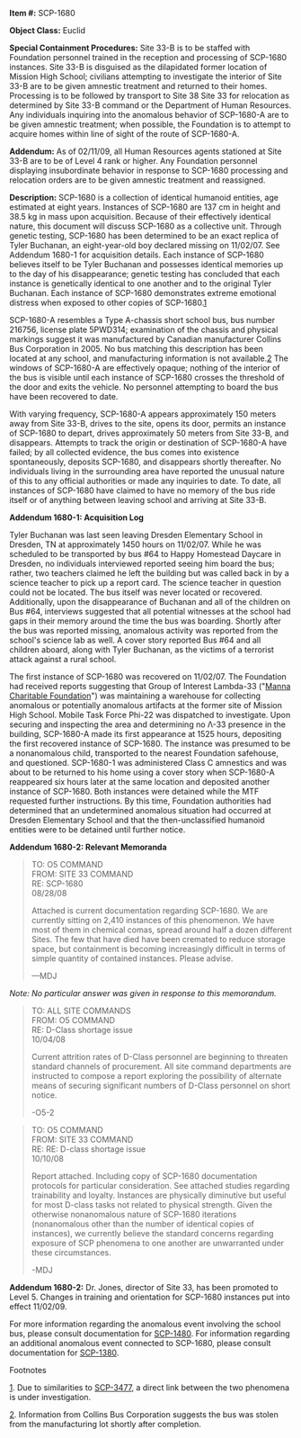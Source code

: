 **Item #:** SCP-1680

**Object Class:** Euclid

**Special Containment Procedures:** Site 33-B is to be staffed with Foundation personnel trained in the reception and processing of SCP-1680 instances. Site 33-B is disguised as the dilapidated former location of Mission High School; civilians attempting to investigate the interior of Site 33-B are to be given amnestic treatment and returned to their homes. Processing is to be followed by transport to Site 38 Site 33 for relocation as determined by Site 33-B command or the Department of Human Resources. Any individuals inquiring into the anomalous behavior of SCP-1680-A are to be given amnestic treatment; when possible, the Foundation is to attempt to acquire homes within line of sight of the route of SCP-1680-A.

**Addendum:** As of 02/11/09, all Human Resources agents stationed at Site 33-B are to be of Level 4 rank or higher. Any Foundation personnel displaying insubordinate behavior in response to SCP-1680 processing and relocation orders are to be given amnestic treatment and reassigned.

**Description:** SCP-1680 is a collection of identical humanoid entities, age estimated at eight years. Instances of SCP-1680 are 137 cm in height and 38.5 kg in mass upon acquisition. Because of their effectively identical nature, this document will discuss SCP-1680 as a collective unit. Through genetic testing, SCP-1680 has been determined to be an exact replica of Tyler Buchanan, an eight-year-old boy declared missing on 11/02/07. See Addendum 1680-1 for acquisition details. Each instance of SCP-1680 believes itself to be Tyler Buchanan and possesses identical memories up to the day of his disappearance; genetic testing has concluded that each instance is genetically identical to one another and to the original Tyler Buchanan. Each instance of SCP-1680 demonstrates extreme emotional distress when exposed to other copies of SCP-1680.[1](javascript:;)

SCP-1680-A resembles a Type A-chassis short school bus, bus number 216756, license plate 5PWD314; examination of the chassis and physical markings suggest it was manufactured by Canadian manufacturer Collins Bus Corporation in 2005. No bus matching this description has been located at any school, and manufacturing information is not available.[2](javascript:;) The windows of SCP-1680-A are effectively opaque; nothing of the interior of the bus is visible until each instance of SCP-1680 crosses the threshold of the door and exits the vehicle. No personnel attempting to board the bus have been recovered to date.

With varying frequency, SCP-1680-A appears approximately 150 meters away from Site 33-B, drives to the site, opens its door, permits an instance of SCP-1680 to depart, drives approximately 50 meters from Site 33-B, and disappears. Attempts to track the origin or destination of SCP-1680-A have failed; by all collected evidence, the bus comes into existence spontaneously, deposits SCP-1680, and disappears shortly thereafter. No individuals living in the surrounding area have reported the unusual nature of this to any official authorities or made any inquiries to date. To date, all instances of SCP-1680 have claimed to have no memory of the bus ride itself or of anything between leaving school and arriving at Site 33-B.

**Addendum 1680-1: Acquisition Log**

Tyler Buchanan was last seen leaving Dresden Elementary School in Dresden, TN at approximately 1450 hours on 11/02/07. While he was scheduled to be transported by bus #64 to Happy Homestead Daycare in Dresden, no individuals interviewed reported seeing him board the bus; rather, two teachers claimed he left the building but was called back in by a science teacher to pick up a report card. The science teacher in question could not be located. The bus itself was never located or recovered. Additionally, upon the disappearance of Buchanan and all of the children on Bus #64, interviews suggested that all potential witnesses at the school had gaps in their memory around the time the bus was boarding. Shortly after the bus was reported missing, anomalous activity was reported from the school's science lab as well. A cover story reported Bus #64 and all children aboard, along with Tyler Buchanan, as the victims of a terrorist attack against a rural school.

The first instance of SCP-1680 was recovered on 11/02/07. The Foundation had received reports suggesting that Group of Interest Lambda-33 ("[Manna Charitable Foundation](http://www.scp-wiki.net/manna-charitable-foundation-hub)") was maintaining a warehouse for collecting anomalous or potentially anomalous artifacts at the former site of Mission High School. Mobile Task Force Phi-22 was dispatched to investigate. Upon securing and inspecting the area and determining no Λ-33 presence in the building, SCP-1680-A made its first appearance at 1525 hours, depositing the first recovered instance of SCP-1680. The instance was presumed to be a nonanomalous child, transported to the nearest Foundation safehouse, and questioned. SCP-1680-1 was administered Class C amnestics and was about to be returned to his home using a cover story when SCP-1680-A reappeared six hours later at the same location and deposited another instance of SCP-1680. Both instances were detained while the MTF requested further instructions. By this time, Foundation authorities had determined that an undetermined anomalous situation had occurred at Dresden Elementary School and that the then-unclassified humanoid entities were to be detained until further notice.

**Addendum 1680-2: Relevant Memoranda**

> TO: O5 COMMAND  
> FROM: SITE 33 COMMAND  
> RE: SCP-1680  
> 08/28/08
> 
> Attached is current documentation regarding SCP-1680. We are currently sitting on 2,410 instances of this phenomenon. We have most of them in chemical comas, spread around half a dozen different Sites. The few that have died have been cremated to reduce storage space, but containment is becoming increasingly difficult in terms of simple quantity of contained instances. Please advise.
> 
> —MDJ

_Note: No particular answer was given in response to this memorandum._

> TO: ALL SITE COMMANDS  
> FROM: O5 COMMAND  
> RE: D-Class shortage issue  
> 10/04/08
> 
> Current attrition rates of D-Class personnel are beginning to threaten standard channels of procurement. All site command departments are instructed to compose a report exploring the possibility of alternate means of securing significant numbers of D-Class personnel on short notice.
> 
> \-O5-2

> TO: O5 COMMAND  
> FROM: SITE 33 COMMAND  
> RE: RE: D-class shortage issue  
> 10/10/08
> 
> Report attached. Including copy of SCP-1680 documentation protocols for particular consideration. See attached studies regarding trainability and loyalty. Instances are physically diminutive but useful for most D-class tasks not related to physical strength. Given the otherwise nonanomalous nature of SCP-1680 iterations (nonanomalous other than the number of identical copies of instances), we currently believe the standard concerns regarding exposure of SCP phenomena to one another are unwarranted under these circumstances.
> 
> \-MDJ

**Addendum 1680-2:** Dr. Jones, director of Site 33, has been promoted to Level 5. Changes in training and orientation for SCP-1680 instances put into effect 11/02/09.

For more information regarding the anomalous event involving the school bus, please consult documentation for [SCP-1480](/scp-1480). For information regarding an additional anomalous event connected to SCP-1680, please consult documentation for [SCP-1380](/scp-1380).

Footnotes

[1](javascript:;). Due to similarities to [SCP-3477](/scp-3477), a direct link between the two phenomena is under investigation.

[2](javascript:;). Information from Collins Bus Corporation suggests the bus was stolen from the manufacturing lot shortly after completion.